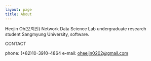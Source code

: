 ```yaml
---
layout: page
title: About
---
```

Heejin Oh(오희진)
Network Data Science Lab undergraduate research student
Sangmyung University, software.

CONTACT

phone: (+82)10-3910-4864
e-mail: oheejin0202@gmail.com

